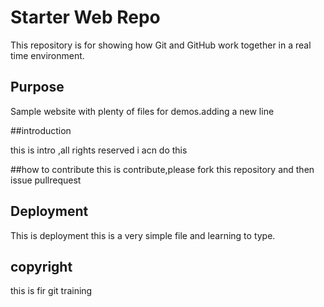 # Starter Web Repo

This repository is for showing how Git and GitHub work together in a real time environment.



## Purpose

Sample website with plenty of files for demos.adding a new line

##introduction

this is intro ,all rights reserved i acn do this

##how to contribute
 this is contribute,please fork this repository and then issue pullrequest
## Deployment

This is deployment this is a very simple file and learning to type.

## copyright
this is fir git training
